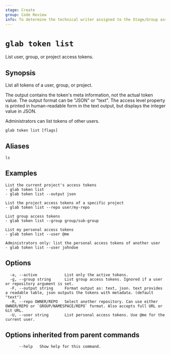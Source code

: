 ```yaml
---
stage: Create
group: Code Review
info: To determine the technical writer assigned to the Stage/Group associated with this page, see https://about.gitlab.com/handbook/product/ux/technical-writing/#assignments
---
```


<!--
This documentation is auto generated by a script.
Please do not edit this file directly. Run `make gen-docs` instead.
-->

# `glab token list`

List user, group, or project access tokens.

## Synopsis

List all tokens of a user, group, or project.

The output contains the token's meta information, not the actual token value. The output format
can be "JSON" or "text". The access level property is printed in human-readable form in the text
output, but displays the integer value in JSON.

Administrators can list tokens of other users.

```plaintext
glab token list [flags]
```

## Aliases

```plaintext
ls
```

## Examples

```plaintext
List the current project's access tokens
- glab token list
- glab token list --output json

List the project access tokens of a specific project
- glab token list --repo user/my-repo

List group access tokens
- glab token list --group group/sub-group

List my personal access tokens
- glab token list --user @me

Administrators only: list the personal access tokens of another user
- glab token list --user johndoe

```

## Options

```plaintext
  -a, --active            List only the active tokens.
  -g, --group string      List group access tokens. Ignored if a user or repository argument is set.
  -F, --output string     Format output as: text, json. text provides a readable table, json outputs the tokens with metadata. (default "text")
  -R, --repo OWNER/REPO   Select another repository. Can use either OWNER/REPO or `GROUP/NAMESPACE/REPO` format. Also accepts full URL or Git URL.
  -U, --user string       List personal access tokens. Use @me for the current user.
```

## Options inherited from parent commands

```plaintext
      --help   Show help for this command.
```
